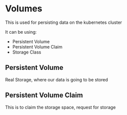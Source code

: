# Volumes

This is used for persisting data on the kubernetes cluster

It can be using:

- Persistent Volume
- Persistent Volume Claim
- Storage Class

## Persistent Volume

Real Storage, where our data is going to be stored

## Persistent Volume Claim

This is to claim the storage space, request for storage
